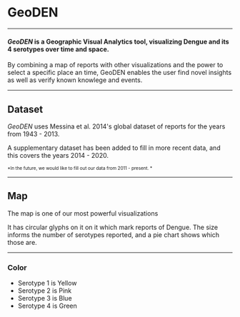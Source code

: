 # GeoDEN
 ---
 #### *GeoDEN* is a Geographic Visual Analytics tool, visualizing Dengue and its 4 serotypes over time and space.

By combining a map of reports with other visualizations and the power to select a specific place an time, GeoDEN enables the user find novel insights as well as verify known knowlege and events.

---
## Dataset

*GeoDEN* uses Messina et al. 2014's global dataset of reports for the years from 1943 - 2013.

A supplementary dataset has been added to fill in more recent data, and this covers the years 2014 - 2020.

<font size = '1'> *In the future, we would like to fill out our data from 2011 - present. *</font>

---
 ## Map

The map is one of our most powerful visualizations

It has circular glyphs on it on it which mark reports of Dengue.  The size informs the number of serotypes reported, and a pie chart shows which those are.

---
### Color
 - Serotype 1 is Yellow
 - Serotype 2 is Pink
 - Serotype 3 is Blue
 - Serotype 4 is Green
